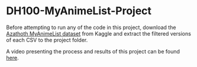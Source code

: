 # DH100-MyAnimeList-Project

Before attempting to run any of the code in this project, download the [Azathoth MyAnimeList dataset](https://www.kaggle.com/azathoth42/myanimelist) from Kaggle and extract the filtered versions of each CSV to the project folder.

A video presenting the process and results of this project can be found [here](https://youtu.be/uUUjgepARv4).
